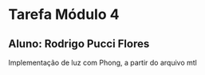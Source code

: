 # Tarefa Módulo 4

## Aluno: Rodrigo Pucci Flores

Implementação de luz com Phong, a partir do arquivo mtl